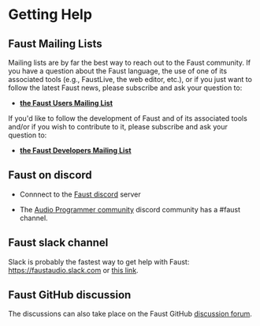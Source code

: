 # Getting Help

## Faust Mailing Lists

Mailing lists are by far the best way to reach out to the Faust community. If you have a question about the Faust language, the use of one of its associated tools (e.g., FaustLive, the web editor, etc.), or if you just want to follow the latest Faust news, please subscribe and ask your question to:

* [**the Faust Users Mailing List**](https://sourceforge.net/projects/faudiostream/lists/faudiostream-users)

If you'd like to follow the development of Faust and of its associated tools and/or if you wish to contribute to it, please subscribe and ask your question to:

* [**the Faust Developers Mailing List**](https://sourceforge.net/projects/faudiostream/lists/faudiostream-devel) 


## Faust on discord 

* Connnect to the [Faust discord](https://discord.gg/Cm4qDyGS) server

* The [Audio Programmer community](https://theaudioprogrammer.com/community) discord community has a #faust channel.

## Faust slack channel

Slack is probably the fastest way to get help with Faust: <https://faustaudio.slack.com> or [this link](https://join.slack.com/t/faustaudio/shared_invite/zt-a624szlz-fL4v2DTR~ZGlI7wARryT7g).

## Faust GitHub discussion

The discussions can also take place on the Faust GitHub [discussion forum](https://github.com/grame-cncm/faust/discussions).
